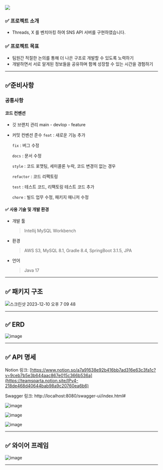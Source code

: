 <img src="https://capsule-render.vercel.app/api?type=waving&color=768CFF&height=160&text=Y%20SNS&fontSize=100&fontColor=2322F0&section=footer&animation=fadeIn" />

### ✅ 프로젝트 소개
- Threads, X 를 벤치마킹 하여 SNS API 서버를 구현하였습니다.

### ✅ 프로젝트 목표
- 팀원간 적절한 논의를 통해 더 나은 구조로 개발할 수 있도록 노력하기
- 개발하면서 서로 알게된 정보들을 공유하며 함꼐 성장할 수 있는 시간을 경험하기
---
## ✅준비사항
### 공통사항
#### 코드 컨벤션
- 깃 브랜치 관리 main - devlop - feature
- 커밋 컨벤션 준수
   `feat` : 새로운 기능 추가

   `fix` : 버그 수정

   `docs` : 문서 수정

   `style` : 코드 포맷팅, 세미콜론 누락, 코드 변경이 없는 경우
 
   `refactor` : 코드 리팩토링

   `test` : 테스트 코드, 리팩토링 테스트 코드 추가

   `chore` : 빌드 업무 수정, 패키지 매니저 수정

#### ✅ 사용 기술 및 개발 환경

- 개발 툴
  > Intellij
  > MySQL Workbench

- 환경
  > AWS S3,
  > MySQL 8.1,
  > Gradle 8.4,
  > SpringBoot 3.1.5,
  > JPA
  
- 언어
  > Java 17
---
## ✅ 패키지 구조
![스크린샷 2023-12-10 오후 7 09 48](https://github.com/dmlal/BackOffice/assets/73427028/4e249926-075e-4f80-9f24-c066bb6346d5)

---
## ✅ ERD
![image](https://github.com/dmlal/BackOffice/assets/73427028/75bfb589-93a9-4d14-b734-f178eb707ca5)

---
## ✅ API 명세
Notion 링크: [https://www.notion.so/a7a91638e92b416bb7ad316e63c3fa1c?v=9ceb7b5e3b644aac867e015c366b536a](https://teamsparta.notion.site/IPv4-218de468d40644bab98a9c20760ea6b6)

Swagger 링크: http://localhost:8080/swagger-ui/index.html#

![image](https://github.com/dmlal/BackOffice/assets/73427028/92b59910-83e0-474a-a344-b5488a75726c)


![image](https://github.com/dmlal/BackOffice/assets/73427028/17e7f3b7-aa99-4e06-bb7c-e7f1e031ff92)

![image](https://github.com/dmlal/BackOffice/assets/73427028/5cf02c79-d3f9-4484-bfe2-0577aef13817)

---
## ✅ 와이어 프레임
![image](https://github.com/dmlal/BackOffice/assets/73427028/ff50abaf-73c0-4130-958f-8a627111720c)

---

